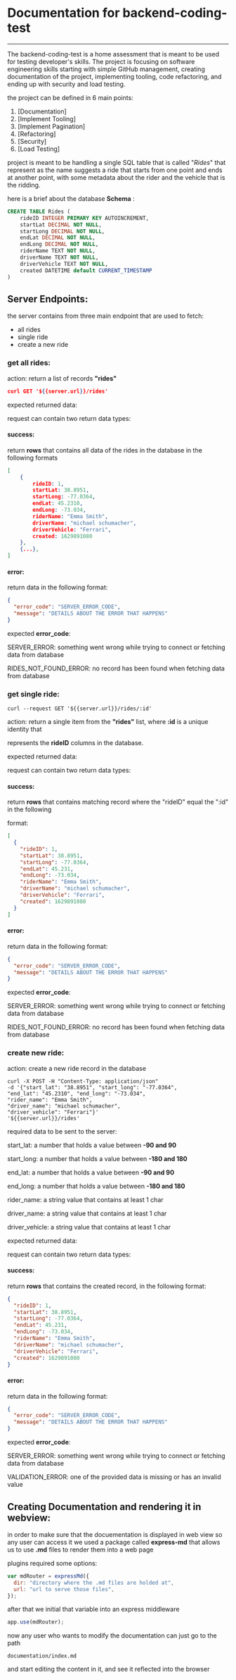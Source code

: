 # Documentation for backend-coding-test

---

The backend-coding-test is a home assessment that is meant to be used for testing developer's skills.
The project is focusing on software engineering skills starting with simple GitHub management, creating documentation of the project, implementing tooling, code refactoring, and ending up with security and load testing.

the project can be defined in 6 main points:

1. [Documentation]
2. [Implement Tooling]
3. [Implement Pagination]
4. [Refactoring]
5. [Security]
6. [Load Testing]

project is meant to be handling a single SQL table that is called "_Rides_" that represent as the name suggests a ride that starts from one point and ends at another point, with some metadata about the rider and the vehicle that is the ridding.

here is a brief about the database **Schema** :

```sql
CREATE TABLE Rides (
    rideID INTEGER PRIMARY KEY AUTOINCREMENT,
    startLat DECIMAL NOT NULL,
    startLong DECIMAL NOT NULL,
    endLat DECIMAL NOT NULL,
    endLong DECIMAL NOT NULL,
    riderName TEXT NOT NULL,
    driverName TEXT NOT NULL,
    driverVehicle TEXT NOT NULL,
    created DATETIME default CURRENT_TIMESTAMP
)
```

## Server Endpoints:

the server contains from three main endpoint that are used to fetch:

- all rides
- single ride
- create a new ride

### get all rides:

action: return a list of records **"rides"**

```json
curl GET '${{server.url}}/rides'
```

expected returned data:

request can contain two return data types:

#### success:

return **rows** that contains all data of the rides in the database in the following formats

```json
[
    {
        rideID: 1,
        startLat: 38.8951,
        startLong: -77.0364,
        endLat: 45.2310,
        endLong: -73.034,
        riderName: "Emma Smith",
        driverName: "michael schumacher",
        driverVehicle: "Ferrari",
        created: 1629891080
    },
    {...},
]
```

#### error:

return data in the following format:

```json
{
  "error_code": "SERVER_ERROR_CODE",
  "message": "DETAILS ABOUT THE ERROR THAT HAPPENS"
}
```

expected **error_code**:

SERVER_ERROR: something went wrong while trying to connect or fetching data from database

RIDES_NOT_FOUND_ERROR: no record has been found when fetching data from database

### get single ride:

```curl
curl --request GET '${{server.url}}/rides/:id'
```

action: return a single item from the **"rides"** list, where **:id** is a unique identity that

represents the **rideID** columns in the database.

expected returned data:

request can contain two return data types:

#### success:

return **rows** that contains matching record where the "rideID" equal the ":id" in the following

format:

```json
[
  {
    "rideID": 1,
    "startLat": 38.8951,
    "startLong": -77.0364,
    "endLat": 45.231,
    "endLong": -73.034,
    "riderName": "Emma Smith",
    "driverName": "michael schumacher",
    "driverVehicle": "Ferrari",
    "created": 1629891080
  }
]
```

#### error:

return data in the following format:

```json
{
  "error_code": "SERVER_ERROR_CODE",
  "message": "DETAILS ABOUT THE ERROR THAT HAPPENS"
}
```

expected **error_code**:

SERVER_ERROR: something went wrong while trying to connect or fetching data from database

RIDES_NOT_FOUND_ERROR: no record has been found when fetching data from database

### create new ride:

action: create a new ride record in the database

```curl
curl -X POST -H "Content-Type: application/json"
-d '{"start_lat": "38.8951", "start_long": "-77.0364",
"end_lat": "45.2310", "end_long": "-73.034",
"rider_name": "Emma Smith",
"driver_name": "michael schumacher",
"driver_vehicle": "Ferrari"}'
'${{server.url}}/rides'
```

required data to be sent to the server:

start_lat: a number that holds a value between **-90 and 90**

start_long: a number that holds a value between **-180 and 180**

end_lat: a number that holds a value between **-90 and 90**

end_long: a number that holds a value between **-180 and 180**

rider_name: a string value that contains at least 1 char

driver_name: a string value that contains at least 1 char

driver_vehicle: a string value that contains at least 1 char

expected returned data:

request can contain two return data types:

#### success:

return **rows** that contains the created record, in the following format:

```json
{
  "rideID": 1,
  "startLat": 38.8951,
  "startLong": -77.0364,
  "endLat": 45.231,
  "endLong": -73.034,
  "riderName": "Emma Smith",
  "driverName": "michael schumacher",
  "driverVehicle": "Ferrari",
  "created": 1629891080
}
```

#### error:

return data in the following format:

```json
{
  "error_code": "SERVER_ERROR_CODE",
  "message": "DETAILS ABOUT THE ERROR THAT HAPPENS"
}
```

expected **error_code**:

SERVER_ERROR: something went wrong while trying to connect or fetching data from database

VALIDATION_ERROR: one of the provided data is missing or has an invalid value

## Creating Documentation and rendering it in webview:

in order to make sure that the docuementation is displayed in web view so any user can access it we used a package called **express-md** that allows us to use **.md** files to render them into a web page

plugins required some options:

```javascript
var mdRouter = expressMd({
  dir: "directory where the .md files are holded at",
  url: "url to serve those files",
});
```

after that we initial that variable into an express middleware

```javascript
app.use(mdRouter);
```

now any user who wants to modify the documentation can just go to the path

`documentation/index.md`

and start editing the content in it, and see it reflected into the browser
